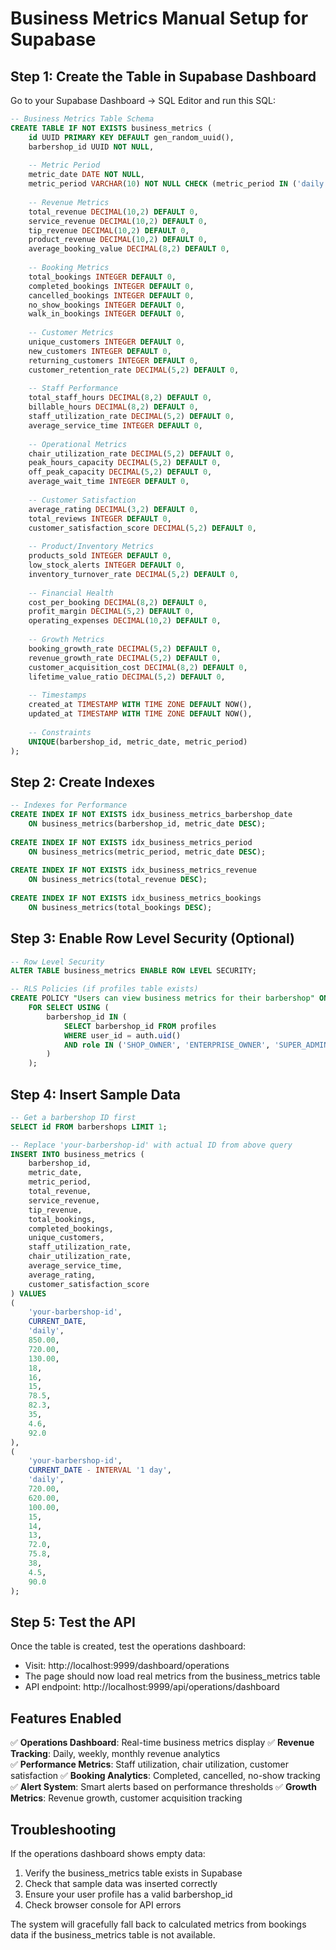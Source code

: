 # Business Metrics Manual Setup for Supabase

## Step 1: Create the Table in Supabase Dashboard

Go to your Supabase Dashboard → SQL Editor and run this SQL:

```sql
-- Business Metrics Table Schema
CREATE TABLE IF NOT EXISTS business_metrics (
    id UUID PRIMARY KEY DEFAULT gen_random_uuid(),
    barbershop_id UUID NOT NULL,
    
    -- Metric Period
    metric_date DATE NOT NULL,
    metric_period VARCHAR(10) NOT NULL CHECK (metric_period IN ('daily', 'weekly', 'monthly')),
    
    -- Revenue Metrics
    total_revenue DECIMAL(10,2) DEFAULT 0,
    service_revenue DECIMAL(10,2) DEFAULT 0,
    tip_revenue DECIMAL(10,2) DEFAULT 0,
    product_revenue DECIMAL(10,2) DEFAULT 0,
    average_booking_value DECIMAL(8,2) DEFAULT 0,
    
    -- Booking Metrics
    total_bookings INTEGER DEFAULT 0,
    completed_bookings INTEGER DEFAULT 0,
    cancelled_bookings INTEGER DEFAULT 0,
    no_show_bookings INTEGER DEFAULT 0,
    walk_in_bookings INTEGER DEFAULT 0,
    
    -- Customer Metrics
    unique_customers INTEGER DEFAULT 0,
    new_customers INTEGER DEFAULT 0,
    returning_customers INTEGER DEFAULT 0,
    customer_retention_rate DECIMAL(5,2) DEFAULT 0,
    
    -- Staff Performance
    total_staff_hours DECIMAL(8,2) DEFAULT 0,
    billable_hours DECIMAL(8,2) DEFAULT 0,
    staff_utilization_rate DECIMAL(5,2) DEFAULT 0,
    average_service_time INTEGER DEFAULT 0,
    
    -- Operational Metrics
    chair_utilization_rate DECIMAL(5,2) DEFAULT 0,
    peak_hours_capacity DECIMAL(5,2) DEFAULT 0,
    off_peak_capacity DECIMAL(5,2) DEFAULT 0,
    average_wait_time INTEGER DEFAULT 0,
    
    -- Customer Satisfaction
    average_rating DECIMAL(3,2) DEFAULT 0,
    total_reviews INTEGER DEFAULT 0,
    customer_satisfaction_score DECIMAL(5,2) DEFAULT 0,
    
    -- Product/Inventory Metrics
    products_sold INTEGER DEFAULT 0,
    low_stock_alerts INTEGER DEFAULT 0,
    inventory_turnover_rate DECIMAL(5,2) DEFAULT 0,
    
    -- Financial Health
    cost_per_booking DECIMAL(8,2) DEFAULT 0,
    profit_margin DECIMAL(5,2) DEFAULT 0,
    operating_expenses DECIMAL(10,2) DEFAULT 0,
    
    -- Growth Metrics
    booking_growth_rate DECIMAL(5,2) DEFAULT 0,
    revenue_growth_rate DECIMAL(5,2) DEFAULT 0,
    customer_acquisition_cost DECIMAL(8,2) DEFAULT 0,
    lifetime_value_ratio DECIMAL(5,2) DEFAULT 0,
    
    -- Timestamps
    created_at TIMESTAMP WITH TIME ZONE DEFAULT NOW(),
    updated_at TIMESTAMP WITH TIME ZONE DEFAULT NOW(),
    
    -- Constraints
    UNIQUE(barbershop_id, metric_date, metric_period)
);
```

## Step 2: Create Indexes

```sql
-- Indexes for Performance
CREATE INDEX IF NOT EXISTS idx_business_metrics_barbershop_date 
    ON business_metrics(barbershop_id, metric_date DESC);
    
CREATE INDEX IF NOT EXISTS idx_business_metrics_period 
    ON business_metrics(metric_period, metric_date DESC);
    
CREATE INDEX IF NOT EXISTS idx_business_metrics_revenue 
    ON business_metrics(total_revenue DESC);
    
CREATE INDEX IF NOT EXISTS idx_business_metrics_bookings 
    ON business_metrics(total_bookings DESC);
```

## Step 3: Enable Row Level Security (Optional)

```sql
-- Row Level Security
ALTER TABLE business_metrics ENABLE ROW LEVEL SECURITY;

-- RLS Policies (if profiles table exists)
CREATE POLICY "Users can view business metrics for their barbershop" ON business_metrics
    FOR SELECT USING (
        barbershop_id IN (
            SELECT barbershop_id FROM profiles 
            WHERE user_id = auth.uid() 
            AND role IN ('SHOP_OWNER', 'ENTERPRISE_OWNER', 'SUPER_ADMIN')
        )
    );
```

## Step 4: Insert Sample Data

```sql
-- Get a barbershop ID first
SELECT id FROM barbershops LIMIT 1;

-- Replace 'your-barbershop-id' with actual ID from above query
INSERT INTO business_metrics (
    barbershop_id,
    metric_date,
    metric_period,
    total_revenue,
    service_revenue,
    tip_revenue,
    total_bookings,
    completed_bookings,
    unique_customers,
    staff_utilization_rate,
    chair_utilization_rate,
    average_service_time,
    average_rating,
    customer_satisfaction_score
) VALUES 
(
    'your-barbershop-id',
    CURRENT_DATE,
    'daily',
    850.00,
    720.00,
    130.00,
    18,
    16,
    15,
    78.5,
    82.3,
    35,
    4.6,
    92.0
),
(
    'your-barbershop-id',
    CURRENT_DATE - INTERVAL '1 day',
    'daily',
    720.00,
    620.00,
    100.00,
    15,
    14,
    13,
    72.0,
    75.8,
    38,
    4.5,
    90.0
);
```

## Step 5: Test the API

Once the table is created, test the operations dashboard:

- Visit: http://localhost:9999/dashboard/operations
- The page should now load real metrics from the business_metrics table
- API endpoint: http://localhost:9999/api/operations/dashboard

## Features Enabled

✅ **Operations Dashboard**: Real-time business metrics display
✅ **Revenue Tracking**: Daily, weekly, monthly revenue analytics  
✅ **Performance Metrics**: Staff utilization, chair utilization, customer satisfaction
✅ **Booking Analytics**: Completed, cancelled, no-show tracking
✅ **Alert System**: Smart alerts based on performance thresholds
✅ **Growth Metrics**: Revenue growth, customer acquisition tracking

## Troubleshooting

If the operations dashboard shows empty data:
1. Verify the business_metrics table exists in Supabase
2. Check that sample data was inserted correctly
3. Ensure your user profile has a valid barbershop_id
4. Check browser console for API errors

The system will gracefully fall back to calculated metrics from bookings data if the business_metrics table is not available.